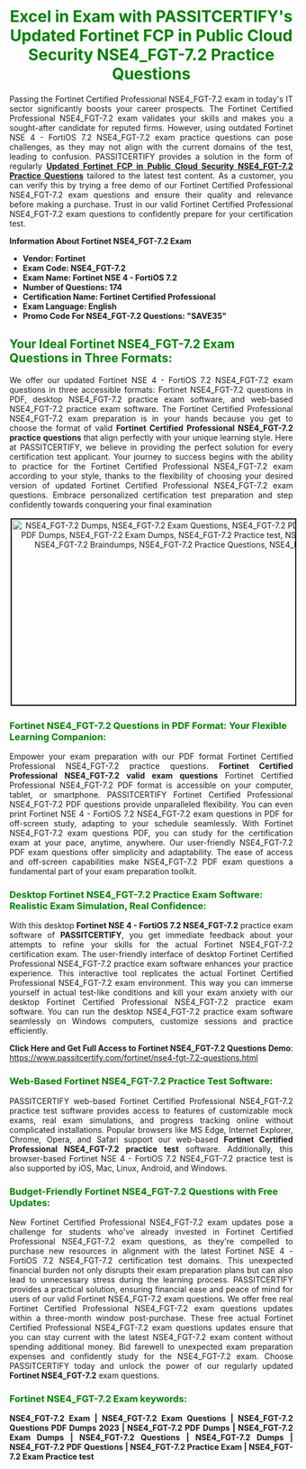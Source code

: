 <h1 style="text-align: center;"><strong><span style="display:block; color:Green; #AED6F1; ">Excel in Exam with PASSITCERTIFY&#39;s Updated Fortinet&nbsp;FCP in Public Cloud Security NSE4_FGT-7.2 Practice Questions </span></strong></h1>

<p style="text-align: justify;">Passing the Fortinet Certified Professional NSE4_FGT-7.2 exam in today&#39;s IT sector significantly boosts your career prospects. The Fortinet Certified Professional NSE4_FGT-7.2 exam validates your skills and makes you a sought-after candidate for reputed firms. However, using outdated Fortinet NSE 4 - FortiOS 7.2 NSE4_FGT-7.2 exam practice questions can pose challenges, as they may not align with the current domains of the test, leading to confusion. PASSITCERTIFY provides a solution in the form of regularly <a href="https://www.passitcertify.com/fortinet/nse4-fgt-7.2-questions.html"><strong>Updated Fortinet&nbsp;FCP in Public Cloud Security NSE4_FGT-7.2 Practice Questions</strong></a> tailored to the latest test content. As a customer, you can verify this by trying a free demo of our Fortinet Certified Professional NSE4_FGT-7.2 exam questions and ensure their quality and relevance before making a purchase. Trust in our valid Fortinet Certified Professional NSE4_FGT-7.2 exam questions to confidently prepare for your certification test.</p>

<p><strong><strong>Information About Fortinet NSE4_FGT-7.2 Exam</strong></strong></p>

<ul>
	<li><strong><strong>Vendor: Fortinet</strong></strong></li>
	<li><strong><strong>Exam Code: NSE4_FGT-7.2</strong></strong></li>
	<li><strong><strong>Exam Name: Fortinet NSE 4 - FortiOS 7.2</strong></strong></li>
	<li><strong><strong>Number of Questions: 174</strong></strong></li>
	<li><strong><strong>Certification Name: Fortinet Certified Professional</strong></strong></li>
	<li><strong><strong>Exam Language: English</strong></strong></li>
	<li><strong><strong>Promo Code For NSE4_FGT-7.2 Questions: &quot;SAVE35&quot;</strong></strong></li>
</ul>

<h2><strong><span style="display:block; color:Green;">Your Ideal Fortinet NSE4_FGT-7.2 Exam Questions in Three Formats:</span></strong></h2>

<p style="text-align: justify;">We offer our updated Fortinet NSE 4 - FortiOS 7.2 NSE4_FGT-7.2 exam questions in three accessible formats: Fortinet NSE4_FGT-7.2 questions in PDF, desktop NSE4_FGT-7.2 practice exam software, and web-based NSE4_FGT-7.2 practice exam software. The Fortinet Certified Professional NSE4_FGT-7.2 exam preparation is in your hands because you get to choose the format of valid <strong>Fortinet Certified Professional NSE4_FGT-7.2 practice questions</strong> that align perfectly with your unique learning style. Here at PASSITCERTIFY, we believe in providing the perfect solution for every certification test applicant. Your journey to success begins with the ability to practice for the Fortinet Certified Professional NSE4_FGT-7.2 exam according to your style, thanks to the flexibility of choosing your desired version of updated Fortinet Certified Professional NSE4_FGT-7.2 exam questions. Embrace personalized certification test preparation and step confidently towards conquering your final examination</p>

<p style="text-align: center;"><img alt="NSE4_FGT-7.2 Dumps, NSE4_FGT-7.2 Exam Questions, NSE4_FGT-7.2 PDF Questions, NSE4_FGT-7.2 PDF Dumps, NSE4_FGT-7.2 Exam Dumps, NSE4_FGT-7.2 Practice test, NSE4_FGT-7.2 Practice Exam, NSE4_FGT-7.2 Braindumps, NSE4_FGT-7.2 Practice Questions, NSE4_FGT-7.2 Test Questions," src="https://i.imgur.com/zP7RqGO.jpeg/RYZZ1AT.jpg" style="height: 329px; width: 700px; border-width: 2px; border-style: solid; margin: 2px;" /></p>

<h3><strong><span style="display:block; color:Green;">Fortinet NSE4_FGT-7.2 Questions in PDF Format: Your Flexible Learning Companion:</span></strong></h3>

<p style="text-align: justify;">Empower your exam preparation with our PDF format Fortinet Certified Professional NSE4_FGT-7.2 practice questions. <strong>Fortinet Certified Professional NSE4_FGT-7.2 valid exam questions</strong> Fortinet Certified Professional NSE4_FGT-7.2 PDF format is accessible on your computer, tablet, or smartphone. PASSITCERTIFY Fortinet Certified Professional NSE4_FGT-7.2 PDF questions provide unparalleled flexibility. You can even print Fortinet NSE 4 - FortiOS 7.2 NSE4_FGT-7.2 exam questions in PDF for off-screen study, adapting to your schedule seamlessly. With Fortinet NSE4_FGT-7.2 exam questions PDF, you can study for the certification exam at your pace, anytime, anywhere. Our user-friendly NSE4_FGT-7.2 PDF exam questions offer simplicity and adaptability. The ease of access and off-screen capabilities make NSE4_FGT-7.2 PDF exam questions a fundamental part of your exam preparation toolkit.</p>

<h3><strong><span style="display:block; color:Green;">Desktop Fortinet NSE4_FGT-7.2 Practice Exam Software: Realistic Exam Simulation, Real Confidence:</span></strong></h3>

<p style="text-align: justify;">With this desktop <strong>Fortinet NSE 4 - FortiOS 7.2 NSE4_FGT-7.2</strong> practice exam software of <strong>PASSITCERTIFY</strong>, you get immediate feedback about your attempts to refine your skills for the actual Fortinet NSE4_FGT-7.2 certification exam. The user-friendly interface of desktop Fortinet Certified Professional NSE4_FGT-7.2 practice exam software enhances your practice experience. This interactive tool replicates the actual Fortinet Certified Professional NSE4_FGT-7.2 exam environment. This way you can immerse yourself in actual test-like conditions and kill your exam anxiety with our desktop Fortinet Certified Professional NSE4_FGT-7.2 practice exam software. You can run the desktop NSE4_FGT-7.2 practice exam software seamlessly on Windows computers, customize sessions and practice efficiently.</p>

<p style="text-align: justify;"><strong>Click Here and Get Full Access to Fortinet NSE4_FGT-7.2 Questions Demo</strong>: <a href="https://www.passitcertify.com/fortinet/nse4-fgt-7.2-questions.html">https://www.passitcertify.com/fortinet/nse4-fgt-7.2-questions.html</a></p>

<h3><strong><span style="display:block; color:Green;">Web-Based Fortinet NSE4_FGT-7.2 Practice Test Software:</span></strong></h3>

<p style="text-align: justify;">PASSITCERTIFY web-based Fortinet Certified Professional NSE4_FGT-7.2 practice test software provides access to features of customizable mock exams, real exam simulations, and progress tracking online without complicated installations. Popular browsers like MS Edge, Internet Explorer, Chrome, Opera, and Safari support our web-based <strong>Fortinet Certified Professional NSE4_FGT-7.2 practice test</strong> software. Additionally, this browser-based Fortinet NSE 4 - FortiOS 7.2 NSE4_FGT-7.2 practice test is also supported by iOS, Mac, Linux, Android, and Windows.</p>

<h3><strong><span style="display:block; color:Green;">Budget-Friendly Fortinet NSE4_FGT-7.2 Questions with Free Updates:</span></strong></h3>

<p style="text-align: justify;">New Fortinet Certified Professional NSE4_FGT-7.2 exam updates pose a challenge for students who&#39;ve already invested in Fortinet Certified Professional NSE4_FGT-7.2 exam questions, as they&#39;re compelled to purchase new resources in alignment with the latest Fortinet NSE 4 - FortiOS 7.2 NSE4_FGT-7.2 certification test domains. This unexpected financial burden not only disrupts their exam preparation plans but can also lead to unnecessary stress during the learning process. PASSITCERTIFY provides a practical solution, ensuring financial ease and peace of mind for users of our valid Fortinet NSE4_FGT-7.2 exam questions. We offer free real Fortinet Certified Professional NSE4_FGT-7.2 exam questions updates within a three-month window post-purchase. These free actual Fortinet Certified Professional NSE4_FGT-7.2 exam questions updates ensure that you can stay current with the latest NSE4_FGT-7.2 exam content without spending additional money. Bid farewell to unexpected exam preparation expenses and confidently study for the NSE4_FGT-7.2 exam. Choose PASSITCERTIFY today and unlock the power of our regularly updated <strong>Fortinet NSE4_FGT-7.2</strong> exam questions.</p>

<h3><strong><span style="display:block; color:Green; #AED6F1; ">Fortinet NSE4_FGT-7.2 Exam keywords: </span></strong></h3>

<p style="text-align: justify;"><b><strong>NSE4_FGT-7.2 Exam | NSE4_FGT-7.2 Exam Questions | NSE4_FGT-7.2 Questions PDF Dumps 2023 | NSE4_FGT-7.2 PDF Dumps | NSE4_FGT-7.2 Exam Dumps | NSE4_FGT-7.2 Questions | NSE4_FGT-7.2 Dumps | NSE4_FGT-7.2 PDF Questions | NSE4_FGT-7.2 Practice Exam | NSE4_FGT-7.2 Exam Practice test</strong></b></p>
